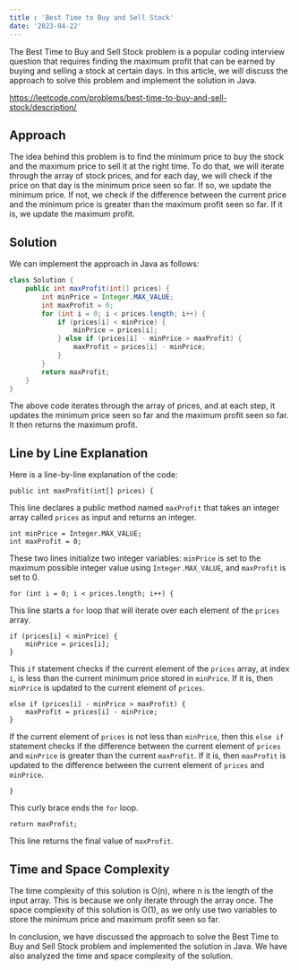 ```yaml
---
title : 'Best Time to Buy and Sell Stock'
date: '2023-04-22'
---
```


The Best Time to Buy and Sell Stock problem is a popular coding interview question that requires finding the maximum profit that can be earned by buying and selling a stock at certain days. In this article, we will discuss the approach to solve this problem and implement the solution in Java.

https://leetcode.com/problems/best-time-to-buy-and-sell-stock/description/

## Approach

The idea behind this problem is to find the minimum price to buy the stock and the maximum price to sell it at the right time. To do that, we will iterate through the array of stock prices, and for each day, we will check if the price on that day is the minimum price seen so far. If so, we update the minimum price. If not, we check if the difference between the current price and the minimum price is greater than the maximum profit seen so far. If it is, we update the maximum profit.

## Solution

We can implement the approach in Java as follows:

```java
class Solution {
    public int maxProfit(int[] prices) {
        int minPrice = Integer.MAX_VALUE;
        int maxProfit = 0;
        for (int i = 0; i < prices.length; i++) {
            if (prices[i] < minPrice) {
                minPrice = prices[i];
            } else if (prices[i] - minPrice > maxProfit) {
                maxProfit = prices[i] - minPrice;
            }
        }
        return maxProfit;
    }
}

```

The above code iterates through the array of prices, and at each step, it updates the minimum price seen so far and the maximum profit seen so far. It then returns the maximum profit.

## Line by Line Explanation

Here is a line-by-line explanation of the code:

```
public int maxProfit(int[] prices) {

```

This line declares a public method named `maxProfit` that takes an integer array called `prices` as input and returns an integer.

```
int minPrice = Integer.MAX_VALUE;
int maxProfit = 0;

```

These two lines initialize two integer variables: `minPrice` is set to the maximum possible integer value using `Integer.MAX_VALUE`, and `maxProfit` is set to 0.

```
for (int i = 0; i < prices.length; i++) {

```

This line starts a `for` loop that will iterate over each element of the `prices` array.

```
if (prices[i] < minPrice) {
    minPrice = prices[i];
}

```

This `if` statement checks if the current element of the `prices` array, at index `i`, is less than the current minimum price stored in `minPrice`. If it is, then `minPrice` is updated to the current element of `prices`.

```
else if (prices[i] - minPrice > maxProfit) {
    maxProfit = prices[i] - minPrice;
}

```

If the current element of `prices` is not less than `minPrice`, then this `else if` statement checks if the difference between the current element of `prices` and `minPrice` is greater than the current `maxProfit`. If it is, then `maxProfit` is updated to the difference between the current element of `prices` and `minPrice`.

```
}

```

This curly brace ends the `for` loop.

```
return maxProfit;

```

This line returns the final value of `maxProfit`.

## Time and Space Complexity

The time complexity of this solution is O(n), where n is the length of the input array. This is because we only iterate through the array once. The space complexity of this solution is O(1), as we only use two variables to store the minimum price and maximum profit seen so far.

In conclusion, we have discussed the approach to solve the Best Time to Buy and Sell Stock problem and implemented the solution in Java. We have also analyzed the time and space complexity of the solution.